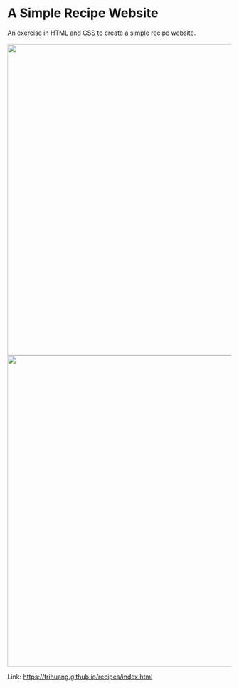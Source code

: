 # A Simple Recipe Website

An exercise in HTML and CSS to create a simple recipe website.
<br/>
<br/>
<img src='./img/screenshot1.png' width=700>
<br/>
<img src='./img/screenshot2.png' width=700>
<br/>

Link: https://trihuang.github.io/recipes/index.html
